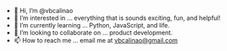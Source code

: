 - 👋 Hi, I’m @vbcalinao
- 👀 I’m interested in ... everything that is sounds exciting, fun, and helpful!
- 🌱 I’m currently learning ... Python, JavaScript, and life.
- 💞️ I’m looking to collaborate on ... product development.
- 📫 How to reach me ... email me at vbcalinao@gmail.com

<!---
vbcalinao/vbcalinao is a ✨ special ✨ repository because its `README.md` (this file) appears on your GitHub profile.
You can click the Preview link to take a look at your changes.
--->
